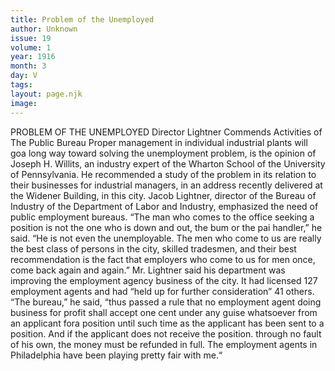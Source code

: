 ```yaml
---
title: Problem of the Unemployed
author: Unknown
issue: 19
volume: 1
year: 1916
month: 3
day: V
tags:
layout: page.njk
image:
---
```

PROBLEM OF THE UNEMPLOYED    Director Lightner Commends Activities of The Public Bureau    Proper management in individual industrial plants will goa long way toward solving the unemployment problem, is the opinion of Joseph H. Willits, an industry expert of the Wharton School of the University of Pennsylvania. He recommended a study of the problem in its relation to their businesses for industrial managers, in an address recently delivered at the Widener Building, in this city.       Jacob Lightner, director of the Bureau of Industry of the Department of Labor and Industry, emphasized the need of public employment bureaus. “The man who comes to the office seeking a position is not the one who is down and out, the bum or the pai handler,” he said. “He is not even the unemployable. The men who come to us are really the best class of persons in the city, skilled tradesmen, and their best recommendation is the fact that employers who come to us for men once, come back again and again.”       Mr. Lightner said his department was improving the employment agency business of the city. It had licensed 127 employment agents and had “held up for further consideration” 41 others. “The bureau,” he said, “thus passed a rule that no employment agent doing business for profit shall accept one cent under any guise whatsoever from an applicant fora position until such time as the applicant has been sent to a position. And if the applicant does not receive the position. through no fault of his own, the money must be refunded in full. The employment agents in Philadelphia have been playing pretty fair with me.“ 


